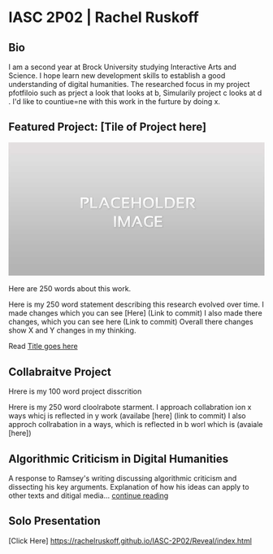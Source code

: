 # IASC 2P02 | Rachel Ruskoff
## Bio

I am a second year at Brock University studying Interactive Arts and Science. I hope learn new development skills to establish a good understanding of digital humanities. The researched focus in my project pfotfiloio such as prject a look that looks at b, Simularily project c looks at d . I'd like to countiue=ne with this work in the furture by doing x.

## Featured Project: [Tile of Project here]

![](images/Placeholder.jpg)

Here are 250 words about this work.

Here is my 250 word statement describing this research evolved over time. I made changes which you can see [Here]
(Link to commit) I also made there changes, which you can see here (Link to commit)
Overall there changes show X and Y changes in my thinking. 

Read [Title goes here](Readme)

## Collabraitve Project
Hrere is my 100 word project disscrition

Hrere is my 250 word cloolrabote starment. I approach collabration ion x ways whicj is reflected in y work (availabe [here]
(link to commit) I also approch collrabation in a ways, which is reflected in b worl which is (avaiale [here])

## Algorithmic Criticism in Digital Humanities 

A response to Ramsey's writing discussing algorithmic criticism and dissecting his key arguments. Explanation of how his ideas can apply to other texts and ditigal media... [continue reading](blog.md)

## Solo Presentation

[Click Here] https://rachelruskoff.github.io/IASC-2P02/Reveal/index.html





